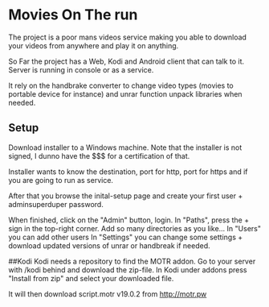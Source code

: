 # Movies On The run
The project is a poor mans videos service making you able to download your videos from anywhere and play it on anything.

So Far the project has a Web, Kodi and Android client that can talk to it.
Server is running in console or as a service.

It rely on the handbrake converter to change video types (movies to portable device for instance) and unrar function unpack libraries when needed.

## Setup
Download installer to a Windows machine.
Note that the installer is not signed, I dunno have the $$$ for a certification of that.

Installer wants to know the destination, port for http, port for https and if you are going to run as service.

After that you browse the inital-setup page and create your first user + adminsuperduper password.

When finished, click on the "Admin" button, login.
In "Paths", press the + sign in the top-right corner. Add so many directories as you like...
In "Users" you can add other users
In "Settings" you can change some settings + download updated versions of unrar or handbreak if needed.

##Kodi
Kodi needs a repository to find the MOTR addon.
Go to your server with /kodi behind and download the zip-file.
In Kodi under addons press "Install from zip" and select your downloaded file.

It will then download script.motr v19.0.2 from http://motr.pw
